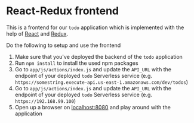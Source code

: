 # React-Redux frontend

This is a frontend for our `todo` application which is implemented with the help of [React](http://reactjs.org) and [Redux](http://reduxjs.org).

Do the following to setup and use the frontend

1. Make sure that you've deployed the backend of the `todo` application
2. Run `npm install` to install the used npm packages
3. Go to `app/js/actions/index.js` and update the `API_URL` with the endpoint of your deployed `todo` Serverless service (e.g. `https://somestring.execute-api.us-east-1.amazonaws.com/dev/todos`)
3. Go to `app/js/actions/index.js` and update the `API_URL` with the endpoint of your deployed `todo` Serverless service (e.g. `https://192.168.99.100`)
5. Open up a browser on [localhost:8080](http://localhost:8080) and play around with the application
